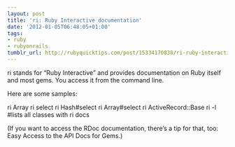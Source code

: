 ```yaml
---
layout: post
title: 'ri: Ruby Interactive documentation'
date: '2012-01-05T06:48:05+01:00'
tags:
- ruby
- rubyonrails
tumblr_url: http://rubyquicktips.com/post/15334170838/ri-ruby-interactive-documentation
---
```

ri stands for “Ruby Interactive” and provides documentation on Ruby itself and most gems. You access it from the command line.

Here are some samples:

ri Array
ri select
ri Hash#select
ri Array#select
ri ActiveRecord::Base
ri -l #lists all classes with ri docs


(If you want to access the RDoc documentation, there’s a tip for that, too: Easy Access to the API Docs for Gems.)
